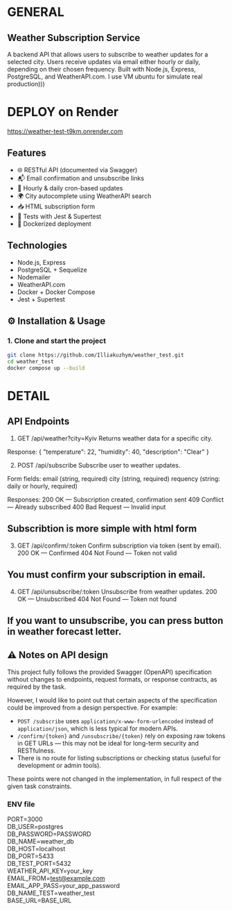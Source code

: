 
# GENERAL 
## Weather Subscription Service

A backend API that allows users to subscribe to weather updates for a selected city. Users receive updates via email either hourly or daily, depending on their chosen frequency. Built with Node.js, Express, PostgreSQL, and WeatherAPI.com.
I use VM ubuntu for simulate real production)))

# DEPLOY on Render 
https://weather-test-t9km.onrender.com

## Features

- 🌐 RESTful API (documented via Swagger)
- 📬 Email confirmation and unsubscribe links
- 🔄 Hourly & daily cron-based updates
- 🌍 City autocomplete using WeatherAPI search
- 📥 HTML subscription form
- 🧪 Tests with Jest & Supertest
- 🐳 Dockerized deployment

## Technologies

- Node.js, Express
- PostgreSQL + Sequelize
- Nodemailer
- WeatherAPI.com
- Docker + Docker Compose
- Jest + Supertest

## ⚙️ Installation & Usage

### 1. Clone and start the project

```bash
git clone https://github.com/Illiakuzhym/weather_test.git
cd weather_test
docker compose up --build
```

# DETAIL 
## API Endpoints

1) GET /api/weather?city=Kyiv
Returns weather data for a specific city.

Response:
{
  "temperature": 22,
  "humidity": 40,
  "description": "Clear"
}

2) POST /api/subscribe
Subscribe user to weather updates.

Form fields:
email (string, required)
city (string, required)
requency (string: daily or hourly, required)

Responses:
200 OK — Subscription created, confirmation sent
409 Conflict — Already subscribed
400 Bad Request — Invalid input

## Subscribtion is more simple with html form

3) GET /api/confirm/:token
Confirm subscription via token (sent by email).
200 OK — Confirmed
404 Not Found — Token not valid

## You must confirm your subscription in email.

4) GET /api/unsubscribe/:token
Unsubscribe from weather updates.
200 OK — Unsubscribed
404 Not Found — Token not found

## If you want to unsubscribe, you can press button in weather forecast letter.

## ⚠️ Notes on API design

This project fully follows the provided Swagger (OpenAPI) specification without changes to endpoints, request formats, or response contracts, as required by the task.

However, I would like to point out that certain aspects of the specification could be improved from a design perspective. For example:

- `POST /subscribe` uses `application/x-www-form-urlencoded` instead of `application/json`, which is less typical for modern APIs.
- `/confirm/{token}` and `/unsubscribe/{token}` rely on exposing raw tokens in GET URLs — this may not be ideal for long-term security and RESTfulness.
- There is no route for listing subscriptions or checking status (useful for development or admin tools).

These points were not changed in the implementation, in full respect of the given task constraints.

### ENV file ###

PORT=3000  
DB_USER=postgres  
DB_PASSWORD=PASSWORD  
DB_NAME=weather_db  
DB_HOST=localhost  
DB_PORT=5433  
DB_TEST_PORT=5432  
WEATHER_API_KEY=your_key  
EMAIL_FROM=test@example.com  
EMAIL_APP_PASS=your_app_password  
DB_NAME_TEST=weather_test  
BASE_URL=BASE_URL  
